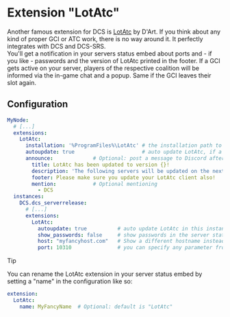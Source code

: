 # Extension "LotAtc"
Another famous extension for DCS is [LotAtc](https://www.lotatc.com/) by D'Art. If you think about any kind of proper
GCI or ATC work, there is no way around it. It perfectly integrates with DCS and DCS-SRS.<br/>
You'll get a notification in your servers status embed about ports and - if you like - passwords and the version of 
LotAtc printed in the footer. If a GCI gets active on your server, players of the respective coalition will be informed
via the in-game chat and a popup. Same if the GCI leaves their slot again.

## Configuration
```yaml
MyNode:
  # [...]
  extensions:
    LotAtc:
      installation: '%ProgramFiles%\LotAtc' # the installation path to your LotAtc installation
      autoupdate: true                      # auto update LotAtc, if a new version is available online (default: false)
      announce:             # Optional: post a message to Discord after every update
        title: LotAtc has been updated to version {}!
        description: 'The following servers will be updated on the next restart:'
        footer: Please make sure you update your LotAtc client also!
        mention:            # Optional mentioning
          - DCS
  instances:
    DCS.dcs_serverrelease:
      # [...]
      extensions:
        LotAtc:
          autoupdate: true          # auto update LotAtc in this instance, if a new version is available (default: false)
          show_passwords: false     # show passwords in the server status embed (default = true)
          host: "myfancyhost.com"   # Show a different hostname instead of your servers external IP
          port: 10310               # you can specify any parameter from LotAtc's config.lua in here to overwrite it
```

> [!TIP]
> You can rename the LotAtc extension in your server status embed by setting a "name" in the configuration like so:
> ```yaml
> extension:
>   LotAtc:
>     name: MyFancyName  # Optional: default is "LotAtc"
> ```

